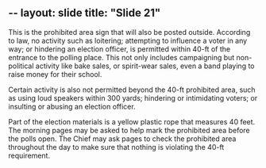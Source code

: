 --
layout: slide
title: "Slide 21"
---

This is the prohibited area sign that will also be posted outside. According to law, no activity such as loitering; attempting to influence a voter in any way; or hindering an election officer, is permitted within 40-ft of the entrance to the polling place. This not only includes campaigning but non-political activity like bake sales, or spirit-wear sales, even a band playing to raise money for their school.

Certain activity is also not permitted beyond the 40-ft prohibited area, such as using loud speakers within 300 yards; hindering or intimidating voters; or insulting or abusing an election officer.

Part of the election materials is a yellow plastic rope that measures 40 feet. The morning pages may be asked to help mark the prohibited area before the polls open. The Chief may ask pages to check the prohibited area throughout the day to make sure that nothing is violating the 40-ft requirement.
